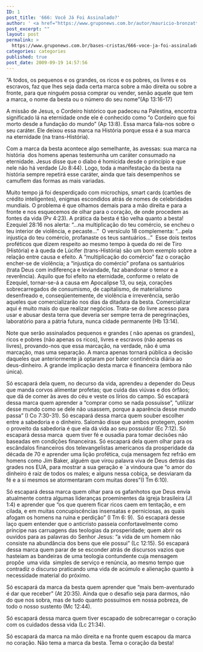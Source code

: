 ```yaml
---
ID: 1
post_title: '666: Você Já Foi Assinalado?'
author: ' <a href="https://www.gruponews.com.br/autor/mauricio-bronzatto" rel="tag">Maurício Bronzatto</a>'
post_excerpt: ""
layout: post
permalink: >
  https://www.gruponews.com.br/bases-cristas/666-voce-ja-foi-assinalado
categories: categories
published: true
post_date: 2009-09-19 14:57:56
---
```

“A todos, os pequenos e os grandes, os ricos e os pobres, os livres e os escravos, faz que lhes seja dada certa marca sobre a mão direita ou sobre a fronte, para que ninguém possa comprar ou vender, senão aquele que tem a marca, o nome da besta ou o número do seu nome”(Ap 13:16-17)

A missão de Jesus, o Cordeiro histórico que padeceu na Palestina, encontra significado lá na eternidade onde ele é conhecido como “o Cordeiro que foi morto desde a fundação do mundo” (Ap 13:8). Essa marca fala-nos sobre o seu caráter. Ele deixou essa marca na História porque essa é a sua marca na eternidade (na trans-História).

Com a marca da besta acontece algo semelhante, às avessas: sua marca na história  dos homens apenas testemunha um caráter consumado na eternidade. Jesus disse que o diabo é homicida desde o princípio e que nele não há verdade (Jo 8:44). Logo, toda a manifestação da besta na história sempre repetirá esse caráter, ainda que tais desempenhos se camuflem das formas as mais variadas.

Muito tempo já foi desperdiçado com microchips, smart cards (cartões de crédito inteligentes), enigmas escondidos atrás de nomes de celebridades mundiais. O problema é que olhamos demais para a mão direita e para a fronte e nos esquecemos de olhar para o coração, de onde procedem as fontes da vida (Pv 4:23). A prática da besta é tão velha quanto a besta! Ezequiel 28:16 nos alerta: “...na multiplicação do teu comércio, se encheu o teu interior de violência, e pecaste...”  O versículo 18 complementa: “...pela injustiça do teu comércio, profanaste os teus santuários...”  Esse dois textos proféticos que dizem respeito ao mesmo tempo à queda do rei de Tiro (História) e à queda de Lúcifer (trans-História) são um bom exemplo sobre a relação entre causa e efeito. A “multiplicação do comércio” faz o coração encher-se de violência; a “injustiça do comércio” profana os santuários (trata Deus com indiferença e leviandade, faz abandonar o temor e a reverência). Aquilo que foi efeito na eternidade, conforme o relato de Ezequiel, tornar-se-á a causa em Apocalipse 13, ou seja, corações sobrecarregados de consumismo, de capitalismo, de materialismo desenfreado e, conseqüentemente, de violência e irreverência, serão aqueles que comercializarão nos dias da ditadura da besta. Comercializar aqui é muito mais do que realizar negócios. Trata-se do livre acesso para usar e abusar desta terra que deveria ser sempre terra de peregrinações, laboratório para a pátria futura, nunca cidade permanente (Hb 13:14).

Note que serão assinalados pequenos e grandes ( não apenas os grandes), ricos e pobres (não apenas os ricos), livres e escravos (não apenas os livres), provando-nos que essa marcação, na verdade, não é uma marcação, mas uma separação. A marca apenas tornará pública a decisão daqueles que anteriormente já optaram por bater continência diária ao deus-dinheiro. A grande implicação desta marca é financeira (embora não única).

Só escapará dela quem, no decurso da vida, aprendeu a depender do Deus que manda corvos alimentar profetas; que cuida das viúvas e dos órfãos; que dá de comer às aves do céu e veste os lírios do campo. Só escapará dessa marca quem aprender a “comprar como se nada possuísse”, “utilizar desse mundo como se dele não usassem, porque a aparência desse mundo passa” (I Co 7:30-31). Só escapará dessa marca quem souber escolher entre a sabedoria e o dinheiro. Salomão disse que ambos protegem, porém o proveito da sabedoria é que ela dá vida ao seu possuidor (Ec 7:12). Só escapará dessa marca  quem tiver fé e ousadia para tomar decisões não baseadas em condições financeiras. Só escapará dela quem olhar para os escândalos financeiros dos televangelistas americanos da prosperidade da década de 70 e aprender uma lição profética, cuja mensagem fez refrão em homens como Jim Baker, alguém que virou palavra viva de Deus detrás das grades nos EUA, para mostrar a sua geração e `a vindoura que “o amor do dinheiro é raiz de todos os males; e alguns nessa cobiça, se desviaram da fé e a si mesmos se atormentaram com muitas dores”(I Tm 6:10).

Só escapará dessa marca quem olhar para os gafanhotos que Deus envia atualmente contra algumas lideranças proeminentes da igreja brasileira (Jl  1:4) e aprender que “os que querem ficar ricos caem em tentação, e em cilada, e em muitas concupiscências insensatas e perniciosas, as quais afogam os homens na ruína e perdição” (I Tm 6: 9).  Só escapará desse laço quem entender que o anticristo passeia confortavelmente como príncipe nas carruagens das teologias da prosperidade; quem abrir os ouvidos para as palavras do Senhor Jesus: “a vida de um homem não consiste na abundância dos bens que ele possui” (Lc 12:15). Só escapará dessa marca quem parar de se esconder atrás de discursos vazios que hasteiam as bandeiras de uma teologia contundente cuja mensagem propõe  uma vida  simples de serviço e renúncia, ao mesmo tempo que contradiz o discurso praticando uma vida de acúmulo e alienação quanto à necessidade material do próximo.

Só escapará da marca da besta quem aprender que “mais bem-aventurado é dar que receber” (At 20:35). Ainda que o desafio seja para darmos, não do que nos sobra, mas de tudo quanto possuímos em nossa pobreza, de todo o nosso sustento (Mc 12:44).

Só escapará dessa marca quem tiver escapado de sobrecarregar o coração com os cuidados dessa vida (Lc 21:34).

Só escapará da marca na mão direita e na fronte quem escapou da marca no coração. Não tema a marca da besta. Tema o coração da besta!